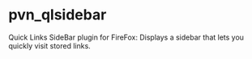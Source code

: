 # pvn_qlsidebar
Quick Links SideBar plugin for FireFox: Displays a sidebar that lets you quickly visit stored links.
